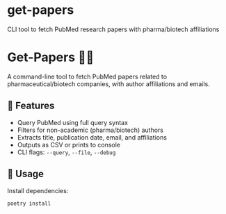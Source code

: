 # get-papers
 CLI tool to fetch PubMed research papers with pharma/biotech affiliations

# Get-Papers 📄🔬

A command-line tool to fetch PubMed papers related to pharmaceutical/biotech companies, with author affiliations and emails.

## 🔧 Features

- Query PubMed using full query syntax
- Filters for non-academic (pharma/biotech) authors
- Extracts title, publication date, email, and affiliations
- Outputs as CSV or prints to console
- CLI flags: `--query`, `--file`, `--debug`

## 🚀 Usage

Install dependencies:

```bash
poetry install
